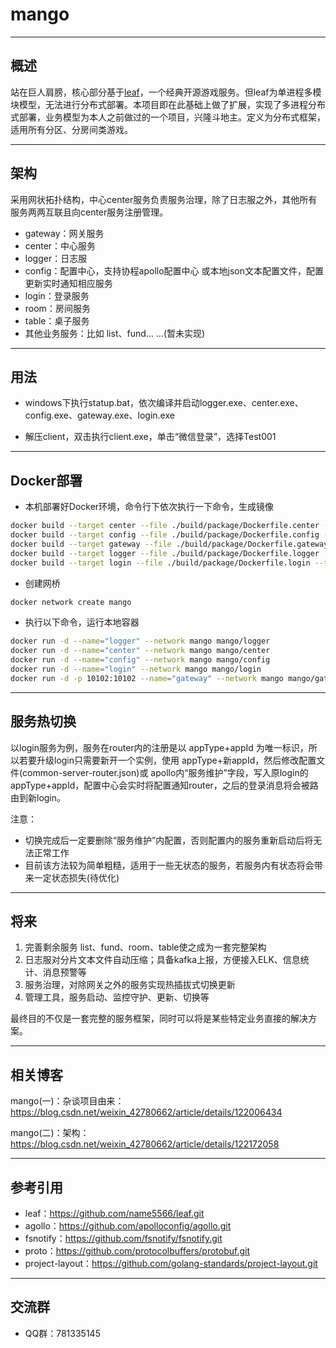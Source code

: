 # mango

---

## 概述

站在巨人肩膀，核心部分基于[leaf](https://github.com/name5566/leaf)，一个经典开源游戏服务。但leaf为单进程多模块模型，无法进行分布式部署。本项目即在此基础上做了扩展，实现了多进程分布式部署，业务模型为本人之前做过的一个项目，兴隆斗地主。定义为分布式框架，适用所有分区、分房间类游戏。

----

## 架构

采用网状拓扑结构，中心center服务负责服务治理，除了日志服之外，其他所有服务两两互联且向center服务注册管理。

* gateway：网关服务
* center：中心服务
* logger：日志服
* config：配置中心，支持协程apollo配置中心 或本地json文本配置文件，配置更新实时通知相应服务
* login：登录服务
* room：房间服务
* table：桌子服务
* 其他业务服务：比如 list、fund... ...(暂未实现)

---

## 用法

* windows下执行statup.bat，依次编译并启动logger.exe、center.exe、config.exe、gateway.exe、login.exe

* 解压client，双击执行client.exe，单击“微信登录”，选择Test001

---

## Docker部署

* 本机部署好Docker环境，命令行下依次执行一下命令，生成镜像

```bash
docker build --target center --file ./build/package/Dockerfile.center --tag mango/center .
docker build --target config --file ./build/package/Dockerfile.config --tag mango/config .
docker build --target gateway --file ./build/package/Dockerfile.gateway --tag mango/gateway .
docker build --target logger --file ./build/package/Dockerfile.logger --tag mango/logger .
docker build --target login --file ./build/package/Dockerfile.login --tag mango/login .
```

* 创建网桥

```bash
docker network create mango
```

* 执行以下命令，运行本地容器

```bash
docker run -d --name="logger" --network mango mango/logger
docker run -d --name="center" --network mango mango/center
docker run -d --name="config" --network mango mango/config
docker run -d --name="login" --network mango mango/login
docker run -d -p 10102:10102 --name="gateway" --network mango mango/gateway
```

---

## 服务热切换

以login服务为例，服务在router内的注册是以 appType+appId 为唯一标识，所以若要升级login只需要新开一个实例，使用 appType+新appId，然后修改配置文件(common-server-router.json)或 apollo内“服务维护”字段，写入原login的appType+appId，配置中心会实时将配置通知router，之后的登录消息将会被路由到新login。

注意：

* 切换完成后一定要删除“服务维护”内配置，否则配置内的服务重新启动后将无法正常工作
* 目前该方法较为简单粗糙，适用于一些无状态的服务，若服务内有状态将会带来一定状态损失(待优化)

---

## 将来

1. 完善剩余服务 list、fund、room、table使之成为一套完整架构
2. 日志服对分片文本文件自动压缩；具备kafka上报，方便接入ELK、信息统计、消息预警等
3. 服务治理，对除网关之外的服务实现热插拔式切换更新
4. 管理工具，服务启动、监控守护、更新、切换等

最终目的不仅是一套完整的服务框架，同时可以将是某些特定业务直接的解决方案。

---

## 相关博客

mango(一)：杂谈项目由来：https://blog.csdn.net/weixin_42780662/article/details/122006434

mango(二)：架构：https://blog.csdn.net/weixin_42780662/article/details/122172058

---

## 参考引用

* leaf：https://github.com/name5566/leaf.git
* agollo：https://github.com/apolloconfig/agollo.git
* fsnotify：https://github.com/fsnotify/fsnotify.git
* proto：https://github.com/protocolbuffers/protobuf.git
* project-layout：https://github.com/golang-standards/project-layout.git

---

## 交流群

* QQ群：781335145



